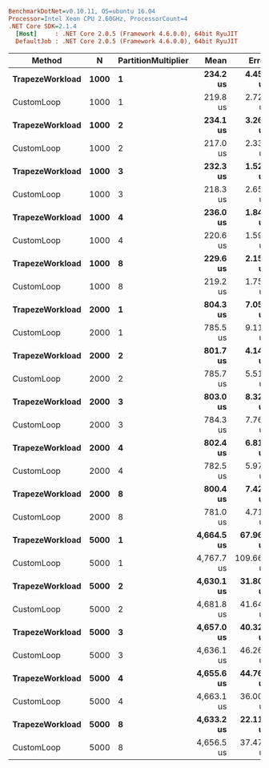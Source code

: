 ``` ini

BenchmarkDotNet=v0.10.11, OS=ubuntu 16.04
Processor=Intel Xeon CPU 2.60GHz, ProcessorCount=4
.NET Core SDK=2.1.4
  [Host]     : .NET Core 2.0.5 (Framework 4.6.0.0), 64bit RyuJIT
  DefaultJob : .NET Core 2.0.5 (Framework 4.6.0.0), 64bit RyuJIT


```
|          Method |    N | PartitionMultiplier |       Mean |      Error |     StdDev | Scaled | ScaledSD |
|---------------- |----- |-------------------- |-----------:|-----------:|-----------:|-------:|---------:|
| **TrapezeWorkload** | **1000** |                   **1** |   **234.2 us** |   **4.450 us** |   **4.371 us** |   **1.00** |     **0.00** |
|      CustomLoop | 1000 |                   1 |   219.8 us |   2.722 us |   2.546 us |   0.94 |     0.02 |
| **TrapezeWorkload** | **1000** |                   **2** |   **234.1 us** |   **3.264 us** |   **3.053 us** |   **1.00** |     **0.00** |
|      CustomLoop | 1000 |                   2 |   217.0 us |   2.339 us |   2.188 us |   0.93 |     0.01 |
| **TrapezeWorkload** | **1000** |                   **3** |   **232.3 us** |   **1.523 us** |   **1.425 us** |   **1.00** |     **0.00** |
|      CustomLoop | 1000 |                   3 |   218.3 us |   2.659 us |   2.488 us |   0.94 |     0.01 |
| **TrapezeWorkload** | **1000** |                   **4** |   **236.0 us** |   **1.843 us** |   **1.634 us** |   **1.00** |     **0.00** |
|      CustomLoop | 1000 |                   4 |   220.6 us |   1.595 us |   1.492 us |   0.93 |     0.01 |
| **TrapezeWorkload** | **1000** |                   **8** |   **229.6 us** |   **2.151 us** |   **2.012 us** |   **1.00** |     **0.00** |
|      CustomLoop | 1000 |                   8 |   219.2 us |   1.758 us |   1.644 us |   0.95 |     0.01 |
| **TrapezeWorkload** | **2000** |                   **1** |   **804.3 us** |   **7.051 us** |   **6.596 us** |   **1.00** |     **0.00** |
|      CustomLoop | 2000 |                   1 |   785.5 us |   9.119 us |   8.530 us |   0.98 |     0.01 |
| **TrapezeWorkload** | **2000** |                   **2** |   **801.7 us** |   **4.145 us** |   **3.675 us** |   **1.00** |     **0.00** |
|      CustomLoop | 2000 |                   2 |   785.7 us |   5.515 us |   5.159 us |   0.98 |     0.01 |
| **TrapezeWorkload** | **2000** |                   **3** |   **803.0 us** |   **8.320 us** |   **7.782 us** |   **1.00** |     **0.00** |
|      CustomLoop | 2000 |                   3 |   784.3 us |   7.768 us |   7.266 us |   0.98 |     0.01 |
| **TrapezeWorkload** | **2000** |                   **4** |   **802.4 us** |   **6.811 us** |   **6.371 us** |   **1.00** |     **0.00** |
|      CustomLoop | 2000 |                   4 |   782.5 us |   5.974 us |   5.296 us |   0.98 |     0.01 |
| **TrapezeWorkload** | **2000** |                   **8** |   **800.4 us** |   **7.422 us** |   **6.943 us** |   **1.00** |     **0.00** |
|      CustomLoop | 2000 |                   8 |   781.0 us |   4.718 us |   4.413 us |   0.98 |     0.01 |
| **TrapezeWorkload** | **5000** |                   **1** | **4,664.5 us** |  **67.967 us** |  **60.251 us** |   **1.00** |     **0.00** |
|      CustomLoop | 5000 |                   1 | 4,767.7 us | 109.661 us | 102.577 us |   1.02 |     0.02 |
| **TrapezeWorkload** | **5000** |                   **2** | **4,630.1 us** |  **31.805 us** |  **29.751 us** |   **1.00** |     **0.00** |
|      CustomLoop | 5000 |                   2 | 4,681.8 us |  41.649 us |  36.921 us |   1.01 |     0.01 |
| **TrapezeWorkload** | **5000** |                   **3** | **4,657.0 us** |  **40.327 us** |  **37.722 us** |   **1.00** |     **0.00** |
|      CustomLoop | 5000 |                   3 | 4,636.1 us |  46.268 us |  43.279 us |   1.00 |     0.01 |
| **TrapezeWorkload** | **5000** |                   **4** | **4,655.6 us** |  **44.765 us** |  **41.873 us** |   **1.00** |     **0.00** |
|      CustomLoop | 5000 |                   4 | 4,663.1 us |  36.008 us |  33.682 us |   1.00 |     0.01 |
| **TrapezeWorkload** | **5000** |                   **8** | **4,633.2 us** |  **22.115 us** |  **20.686 us** |   **1.00** |     **0.00** |
|      CustomLoop | 5000 |                   8 | 4,656.5 us |  37.476 us |  35.055 us |   1.01 |     0.01 |
